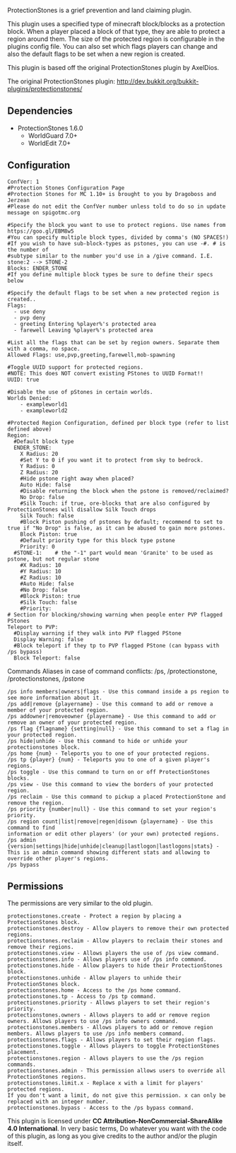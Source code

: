 ProtectionStones is a grief prevention and land claiming plugin.

This plugin uses a specified type of minecraft block/blocks as a protection block. When a player placed a block of that type, they are able to protect a region around them. The size of the protected region is configurable in the plugins config file. You can also set which flags players can change and also the default flags to be set when a new region is created.

This plugin is based off the original ProtectionStones plugin by AxelDios.

The original ProtectionStones plugin: http://dev.bukkit.org/bukkit-plugins/protectionstones/

**Dependencies**
-------------
* ProtectionStones 1.6.0
  * WorldGuard 7.0+
  * WorldEdit 7.0+
  
**Configuration**
-------------

    ConfVer: 1
    #Protection Stones Configuration Page
    #Protection Stones for MC 1.10+ is brought to you by Dragoboss and Jerzean
    #Please do not edit the ConfVer number unless told to do so in update message on spigotmc.org
    
    #Specify the block you want to use to protect regions. Use names from https://goo.gl/EBM8w5
    #You can specify multiple block types, divided by comma's (NO SPACES!)
    #If you wish to have sub-block-types as pstones, you can use -#. # is the number of
    #subtype similar to the number you'd use in a /give command. I.E. stone:2 --> STONE-2
    Blocks: ENDER_STONE
    #If you define multiple block types be sure to define their specs below
    
    #Specify the default flags to be set when a new protected region is created..
    Flags:
      - use deny
      - pvp deny
      - greeting Entering %player%'s protected area
      - farewell Leaving %player%'s protected area
    
    #List all the flags that can be set by region owners. Separate them with a comma, no space.
    Allowed Flags: use,pvp,greeting,farewell,mob-spawning
    
    #Toggle UUID support for protected regions.
    #NOTE: This does NOT convert existing PStones to UUID Format!!
    UUID: true
    
    #Disable the use of pStones in certain worlds.
    Worlds Denied:
        - exampleworld1
        - exampleworld2
    
    #Protected Region Configuration, defined per block type (refer to list defined above)
    Region:
      #Default block type
      ENDER_STONE:
        X Radius: 20
        #Set Y to 0 if you want it to protect from sky to bedrock.
        Y Radius: 0
        Z Radius: 20
        #Hide pstone right away when placed?
        Auto Hide: false
        #Disable returning the block when the pstone is removed/reclaimed?
        No Drop: false
        #Silk Touch: if true, ore-blocks that are also configured by ProtectionStones will disallow Silk Touch drops
        Silk Touch: false
        #Block Piston pushing of pstones by default; recommend to set to true if "No Drop" is false, as it can be abused to gain more pstones.
        Block Piston: true
        #Default priority type for this block type pstone
        Priority: 0
      #STONE-1:    # the "-1" part would mean 'Granite' to be used as pstone, but not regular stone
        #X Radius: 10
        #Y Radius: 10
        #Z Radius: 10
        #Auto Hide: false
        #No Drop: false
        #Block Piston: true
        #Silk Touch: false
        #Priority: 
    # Section for blocking/showing warning when people enter PVP flagged PStones
    Teleport to PVP:
      #Display warning if they walk into PVP flagged PStone
      Display Warning: false
      #Block teleport if they tp to PVP flagged PStone (can bypass with /ps bypass)
      Block Teleport: false

Commands
Aliases in case of command conflicts: /ps, /protectionstone, /protectionstones, /pstone

    /ps info members|owners|flags - Use this command inside a ps region to see more information about it.
    /ps add|remove {playername} - Use this command to add or remove a member of your protected region.
    /ps addowner|removeowner {playername} - Use this command to add or remove an owner of your protected region.
    /ps flag {flagname} {setting|null} - Use this command to set a flag in your protected region.
    /ps hide|unhide - Use this command to hide or unhide your protectionstones block.
    /ps home {num} - Teleports you to one of your protected regions.
    /ps tp {player} {num} - Teleports you to one of a given player's regions.
    /ps toggle - Use this command to turn on or off ProtectionStones blocks.
    /ps view - Use this command to view the borders of your protected region.
    /ps reclaim - Use this command to pickup a placed ProtectionStone and remove the region.
    /ps priority {number|null} - Use this command to set your region's priority.
    /ps region count|list|remove|regen|disown {playername} - Use this command to find
    information or edit other players' (or your own) protected regions.
    /ps admin {version|settings|hide|unhide|cleanup|lastlogon|lastlogons|stats} - This is an admin command showing different stats and allowing to override other player's regions.
    /ps bypass
    

**Permissions**
-----------

The permissions are very similar to the old plugin.

    protectionstones.create - Protect a region by placing a ProtectionStones block.
    protectionstones.destroy - Allow players to remove their own protected regions.
    protectionstones.reclaim - Allow players to reclaim their stones and remove their regions.
    protectionstones.view - Allows players the use of /ps view command.
    protectionstones.info - Allows players use of /ps info command.
    protectionstones.hide - Allow players to hide their ProtectionStones block.
    protectionstones.unhide - Allow players to unhide their ProtectionStones block.
    protectionstones.home - Access to the /ps home command.
    protectionstones.tp - Access to /ps tp command.
    protectionstones.priority - Allows players to set their region's priority.
    protectionstones.owners - Allows players to add or remove region owners. Allows players to use /ps info owners command.
    protectionstones.members - Allows players to add or remove region members. Allows players to use /ps info members command.
    protectionstones.flags - Allows players to set their region flags.
    protectionstones.toggle - Allows players to toggle ProtectionStones placement.
    protectionstones.region - Allows players to use the /ps region commands.
    protectionstones.admin - This permission allows users to override all ProtectionStones regions.
    protectionstones.limit.x - Replace x with a limit for players' protected regions.
    If you don't want a limit, do not give this permission. x can only be replaced with an integer number.
    protectionstones.bypass - Access to the /ps bypass command.

This plugin is licensed under **CC Attribution-NonCommercial-ShareAlike 4.0 International**. In very basic terms, Do whatever you want with the code of this plugin, as long as you give credits to the author and/or the plugin itself.
